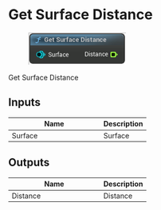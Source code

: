 # Get Surface Distance

<div align="left" data-full-width="false"><figure><img src="../../../api/Surface/Get_Surface_Distance.png" alt=""><figcaption></figcaption></figure></div>

Get Surface Distance

## Inputs

<table><thead><tr><th width="170">Name</th><th>Description</th></tr></thead><tbody><tr><td>Surface</td><td>Surface</td></tr></tbody></table>

## Outputs

<table><thead><tr><th width="170">Name</th><th>Description</th></tr></thead><tbody><tr><td>Distance</td><td>Distance</td></tr></tbody></table>
